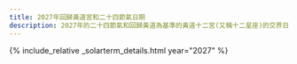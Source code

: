 ```yaml
---
title: 2027年回歸黃道宮和二十四節氣日期
description: 2027年的二十四節氣和回歸黃道為基準的黃道十二宮(又稱十二星座)的交界日期，常見於西洋占星術和星座運程
---
```

{% include_relative _solarterm_details.html year="2027" %}
